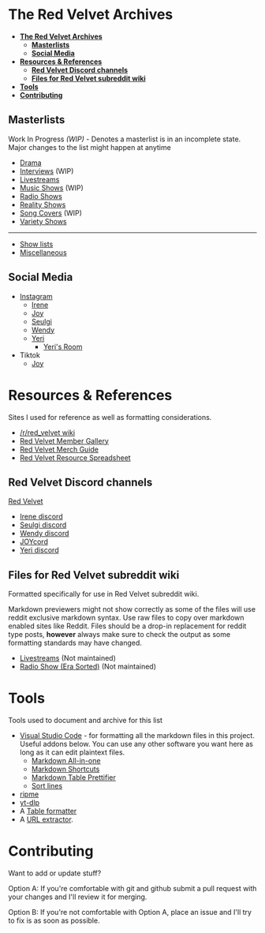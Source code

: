 # **The Red Velvet Archives**

- [**The Red Velvet Archives**](#the-red-velvet-archives)
  - [**Masterlists**](#masterlists)
  - [**Social Media**](#social-media)
- [**Resources & References**](#resources--references)
  - [**Red Velvet Discord channels**](#red-velvet-discord-channels)
  - [**Files for Red Velvet subreddit wiki**](#files-for-red-velvet-subreddit-wiki)
- [**Tools**](#tools)
- [**Contributing**](#contributing)

## **Masterlists**

Work In Progress _(WIP)_ - Denotes a masterlist is in an incomplete state. Major changes to the list might happen at anytime

* [Drama](./drama.md)
* [Interviews](./interviews.md) (WIP)
* [Livestreams](./livestreams.md)
* [Music Shows](./music_shows.md) (WIP)
* [Radio Shows](./radio_shows.md)
* [Reality Shows](./reality_shows.md)
* [Song Covers](./song_covers.md) (WIP)
* [Variety Shows](./variety_shows.md)

___
* [Show lists](./shows/readme.md)
* [Miscellaneous](./misc.md)

## **Social Media**
* [Instagram](./social_archives/instagram/README.md)
  * [Irene](https://www.instagram.com/renebaebae/)
  * [Joy](https://www.instagram.com/_imyour_joy/)
  * [Seulgi](https://www.instagram.com/hi_sseulgi/)
  * [Wendy](https://www.instagram.com/todayis_wendy/)
  * [Yeri](https://www.instagram.com/yerimiese/)
    * [Yeri's Room](https://www.instagram.com/yerihan_bang/)
* Tiktok
  * [Joy](https://www.tiktok.com/@__imyour_joy)

# **Resources & References**
Sites I used for reference as well as formatting considerations.

* [/r/red_velvet wiki][rvwiki]
* [Red Velvet Member Gallery][member_gallery]
* [Red Velvet Merch Guide][merch_guide]
* [Red Velvet Resource Spreadsheet][res_ss]

## **Red Velvet Discord channels**

[Red Velvet][rvcord]
  * [Irene discord](https://discord.gg/9dggJ2s)
  * [Seulgi discord](https://discord.gg/Ddf7t6w)
  * [Wendy discord](https://discord.gg/vzWxsXg)
  * [JOYcord](https://discord.gg/n4WZed9)
  * [Yeri discord](https://discord.gg/PN874zz)

## **Files for Red Velvet subreddit wiki**
Formatted specifically for use in Red Velvet subreddit wiki.

Markdown previewers might not show correctly as some of the files will use reddit exclusive markdown syntax.
Use raw files to copy over markdown enabled sites like Reddit.
Files should be a drop-in replacement for reddit type posts, **however** always make sure to check the output as some formatting standards may have changed.

* [Livestreams](./red_velvet_wiki/red_velvet_wiki_livestream.md) (Not maintained)
* [Radio Show \(Era Sorted\)](./red_velvet_wiki/red_velvet_wiki_radio_era_sort.md) (Not maintained)

# **Tools**
Tools used to document and archive for this list

* [Visual Studio Code](https://code.visualstudio.com/) - for formatting all the markdown files in this project. Useful addons below. You can use any other software you want here as long as it can edit plaintext files.
  * [Markdown All-in-one](https://marketplace.visualstudio.com/items?itemName=yzhang.markdown-all-in-one)
  * [Markdown Shortcuts](https://marketplace.visualstudio.com/items?itemName=mdickin.markdown-shortcuts)
  * [Markdown Table Prettifier](https://marketplace.visualstudio.com/items?itemName=darkriszty.markdown-table-prettify)
  * [Sort lines](https://marketplace.visualstudio.com/items?itemName=Tyriar.sort-lines)
* [ripme](https://github.com/RipMeApp/ripme)
* [yt-dlp](https://github.com/yt-dlp/yt-dlp)
* A [Table formatter](https://tableconvert.com/)
* A [URL extractor](https://www.browserling.com/tools/extract-urls).

# **Contributing**

Want to add or update stuff?

Option A: If you're comfortable with git and github submit a pull request with your changes and I'll review it for merging.

Option B: If you're not comfortable with Option A, place an issue and I'll try to fix is as soon as possible.

[member_gallery]:https://docs.google.com/spreadsheets/d/1ZJw_TcUnMVDfcYo6SRssM-zCmFUiUAM2XfCLl6oj5rc/edit#gid=1410958904
[merch_guide]:https://docs.google.com/spreadsheets/d/13JS1OgXd03om2OfZ6XOzRl_kNyXQHKXgIojVxGer_1I/edit#gid=412688846
[res_ss]:https://docs.google.com/spreadsheets/d/1FKsk1QwLYHNqeW9l0Y9jFCacWe6KkPj9QMgcKt4ZaTQ/edit#gid=0
[res_ss_ods]:./resources/Red_Velvet_Resources_0420.ods
[res_ss_xlsx]:./resources/Red_Velvet_Resources_0420.xlsx
[rvwiki]: https://www.reddit.com/r/red_velvet/wiki/index
[rvcord]:https://discord.gg/K6DVMMg